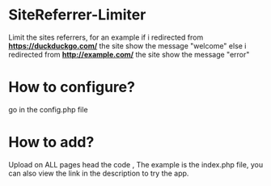 # SiteReferrer-Limiter
Limit the sites referrers, for an example if i redirected from <b>https://duckduckgo.com/</b> the site show the message "welcome" else i redirected from <b>http://example.com/</b> the site show the message "error"

# How to configure?
go in the config.php file

# How to add?
Upload on ALL pages head the code <code><?php require_once('SiteReferrer-Limiter/join.php'); ?></code>, The example is the index.php file, you can also view the link in the description to try the app.
